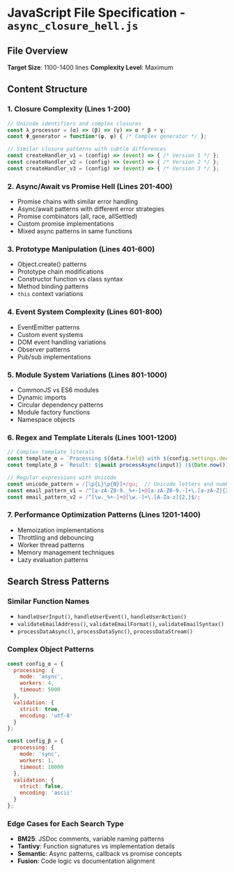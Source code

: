 # JavaScript File Specification - `async_closure_hell.js`

## File Overview
**Target Size**: 1100-1400 lines
**Complexity Level**: Maximum

## Content Structure

### 1. Closure Complexity (Lines 1-200)
```javascript
// Unicode identifiers and complex closures
const λ_processor = (α) => (β) => (γ) => α * β + γ;
const Φ_generator = function*(φ, ψ) { /* Complex generator */ };

// Similar closure patterns with subtle differences
const createHandler_v1 = (config) => (event) => { /* Version 1 */ };
const createHandler_v2 = (config) => (event) => { /* Version 2 */ };
const createHandler_v3 = (config) => (event) => { /* Version 3 */ };
```

### 2. Async/Await vs Promise Hell (Lines 201-400)
- Promise chains with similar error handling
- Async/await patterns with different error strategies
- Promise combinators (all, race, allSettled)
- Custom promise implementations
- Mixed async patterns in same functions

### 3. Prototype Manipulation (Lines 401-600)
- Object.create() patterns
- Prototype chain modifications
- Constructor function vs class syntax
- Method binding patterns
- `this` context variations

### 4. Event System Complexity (Lines 601-800)
- EventEmitter patterns
- Custom event systems
- DOM event handling variations
- Observer patterns
- Pub/sub implementations

### 5. Module System Variations (Lines 801-1000)
- CommonJS vs ES6 modules
- Dynamic imports
- Circular dependency patterns
- Module factory functions
- Namespace objects

### 6. Regex and Template Literals (Lines 1001-1200)
```javascript
// Complex template literals
const template_α = `Processing ${data.field} with ${config.settings.deep.value}`;
const template_β = `Result: ${await processAsync(input)} (${Date.now()})`;

// Regular expressions with Unicode
const unicode_pattern = /[\p{L}\p{N}]+/gu;  // Unicode letters and numbers
const email_pattern_v1 = /^[a-zA-Z0-9._%+-]+@[a-zA-Z0-9.-]+\.[a-zA-Z]{2,}$/;
const email_pattern_v2 = /^[\w._%+-]+@[\w.-]+\.[A-Za-z]{2,}$/;
```

### 7. Performance Optimization Patterns (Lines 1201-1400)
- Memoization implementations
- Throttling and debouncing
- Worker thread patterns
- Memory management techniques
- Lazy evaluation patterns

## Search Stress Patterns

### Similar Function Names
- `handleUserInput()`, `handleUserEvent()`, `handleUserAction()`
- `validateEmailAddress()`, `validateEmailFormat()`, `validateEmailSyntax()`
- `processDataAsync()`, `processDataSync()`, `processDataStream()`

### Complex Object Patterns
```javascript
const config_α = {
  processing: {
    mode: 'async',
    workers: 4,
    timeout: 5000
  },
  validation: {
    strict: true,
    encoding: 'utf-8'
  }
};

const config_β = {
  processing: {
    mode: 'sync', 
    workers: 1,
    timeout: 10000
  },
  validation: {
    strict: false,
    encoding: 'ascii'
  }
};
```

### Edge Cases for Each Search Type
- **BM25**: JSDoc comments, variable naming patterns
- **Tantivy**: Function signatures vs implementation details
- **Semantic**: Async patterns, callback vs promise concepts
- **Fusion**: Code logic vs documentation alignment